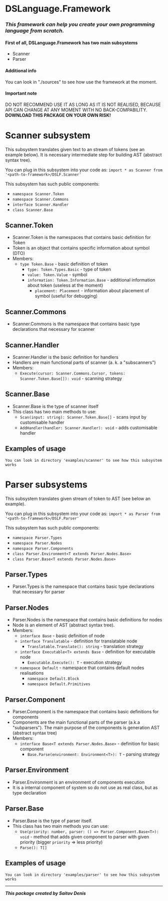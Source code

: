 # DSLanguage.Framework
<div>
  <h3>
    <em>
      This framework can help you create your own programming language from scratch.
    </em>
  </h3>
</div>
<div>
  <h4>First of all, DSLanguage.Framework has two main subsystems</h4>
  <ul> 
    <li>Scanner</li>
    <li>Parser</li>
  </ul>
</div>
<div>
  <h4>Additional info</h4>
  <p>You can look in "./sources" to see how use the framework at the moment.</p>
</div>
<div>
  <h4>Important note</h4> 
  <p>
    DO NOT RECOMMEND USE IT AS LONG AS IT IS NOT REALISED,
    BECAUSE API CAN CHANGE AT ANY MOMENT WITH NO BACK-COMPABILITY.
    <b>DOWNLOAD THIS PACKAGE ON YOUR OWN RISK!</b>
  </p>
</div>

# Scanner subsystem
  This subsystem translates given text to an stream of tokens (see an example below).
  It is necessary intermediate step for building AST (abstract syntax tree).

  You can plug in this subsystem into your code as:
  `import * as Scanner from '<path-to-framework>/DSLF.Scanner'`
  
  This subsystem has such public components:
  - `namespace Scanner.Token`
  - `namespace Scanner.Commons`
  - `interface Scanner.Handler`
  - `class Scanner.Base`

  ## Scanner.Token
  - Scanner.Token is the namespaces that contains basic definition for Token
  - Token is an object that contains specific information about symbol (DTO)
  - Members:
    - `type Token.Base` - basic definition of token
      - `type: Token.Types.Basic` - type of token
      - `value: Token.Value` - symbol
      - `information: Token.Information.Base` - additional information about token (useless at the moment)
        - `placement: Placement` - information about placement of symbol (useful for debugging)

  ## Scanner.Commons
  - Scanner.Commons is the namespace that contains basic type declarations that necessary for scanner
  
  ## Scanner.Handler
  - Scanner.Handler is the basic definition for handlers
  - Handlers are main functional parts of scanner (a. k. a "subscanners")
  - Members:
    - `Execute(cursor: Scanner.Commons.Cursor, tokens: Scanner.Token.Base[]): void` - scanning strategy  

  ## Scanner.Base
  - Scanner.Base is the type of scanner itself
  - This class has two main methods to use:
    - `Scan(input: string): Scanner.Token.Base[]` - scans input by customisable handler
    - `AddHandler(handler: Scanner.Handler): void` - adds customisable handler

  ## Examples of usage
    You can look in directory 'examples/scanner' to see how this subsystem works

# Parser subsystems
  This subsystem translates given stream of token to AST (see below an example).
  
  You can plug in this subsystem into your code as:
  `import * as Parser from '<path-to-framework>/DSLF.Parser'`

  This subsystem has such public components:
  - `namespace Parser.Types`
  - `namespace Parser.Nodes`
  - `namespace Parser.Components`
  - `class Parser.Environment<T extends Parser.Nodes.Base>`
  - `class Parser.Base<T extends Parser.Nodes.Base>`
  
  ## Parser.Types
  - Parser.Types is the namespace that contains basic type declarations that necessary for parser

  ## Parser.Nodes 
  - Parser.Nodes is the namespace that contains basic definitions for nodes
  - Node is an element of AST (abstract syntax tree).
  - Members:
    - `interface Base` - basic definition of node
    - `interface Translatable` - definition for translatable node
      - `Translatable.Translate(): string` - translation strategy
    - `interface Executable<T> extends Base` - definition for executable node
      - `Executable.Execute(): T` - execution strategy
    - `namespace Default` - namespace that contains default nodes realisations
      - `namespace Default.Block`
      - `namespace Default.Primitives`

  ## Parser.Component
  - Parser.Component is the namespace that contains basic definitions for components
  - Components are the main functional parts of the parser (a.k.a "subparsers"). 
    The main purpose of the components is generation AST (abstract syntax tree)
  - Members:
    - `interface Base<T extends Parser.Nodes.Base>` - definition for basic component
      - `Base.Parse(environment: Environment<T>): T` - parsing strategy

  ## Parser.Environment
  - Parser.Environment is an environment of components execution
  - It is a internal component of system so do not use as real class, but as type declaration

  ## Parser.Base
  - Parser.Base is the type of parser itself. 
  - This class has two main methods you can use:
    - `Use(priority: number, parser: () => Parser.Component.Base<T>): void` - method that adds given component to parser with given priority (bigger `priority` => less priority)
    - `Parse(): T[]`

  ## Examples of usage
    You can look in directory 'examples/parser' to see how this subsystem works

___

***This package created by Saitov Denis***
